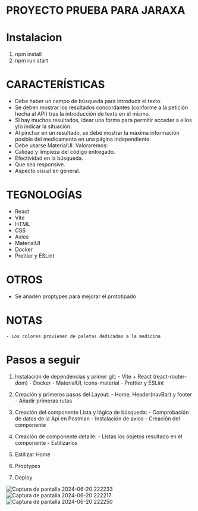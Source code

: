 
# PROYECTO PRUEBA PARA JARAXA

# Instalacion 
  1) npm install
  2) npm run start

# CARACTERÍSTICAS

  - Debe haber un campo de búsqueda para introducir el texto.
  - Se deben mostrar los resultados concordantes (conforme a la petición hecha al API) tras la introducción de texto en el mismo.
  - Si hay muchos resultados, idear una forma para permitir acceder a ellos y/o indicar la situación.
  - Al pinchar en un resultado, se debe mostrar la máxima información posible del medicamento en una página independiente.
  - Debe usarse MaterialUI.
Valoraremos:
  - Calidad y limpieza del código entregado.
  - Efectividad en la búsqueda.
  - Que sea responsive.
  - Aspecto visual en general.

# TEGNOLOGÍAS
  - React
  - Vite
  - HTML
  - CSS
  - Axios
  - MaterialUI
  - Docker
  - Prettier y ESLint

# OTROS
  - Se añaden proptypes para mejorar el prototipado

# NOTAS
    - Los colores provienen de paletas dedicadas a la medicina
    

# Pasos a seguir

  1) Instalación de dependencias y primer git:
    - Vite + React (react-router-dom)
    - Docker 
    - MaterialUI, icons-material
    - Prettier y ESLint

  2) Creación y primeros pasos del Layout:
    - Home, Header(navBar) y footer
    - Añadir primeras rutas 

  3) Creación del componente Lista y lógica de búsqueda:
    - Comprobación de datos de la Api en Postman
    - Instalación de axios
    - Creación del componente

  4) Creación de componente detalle:
    - Listas los objetos resultado en el componente
    - Estilizarlos

  5) Estilizar Home 

  6) Proptypes

  8) Deploy

![Captura de pantalla 2024-06-20 222233](https://github.com/pascual143/medicineJaraxa/assets/46532433/03686ea8-a6d1-4c6e-a4d1-78d60017143a)
![Captura de pantalla 2024-06-20 222217](https://github.com/pascual143/medicineJaraxa/assets/46532433/44da822f-bd1f-4ce2-90f8-d8b559988da6)
![Captura de pantalla 2024-06-20 222250](https://github.com/pascual143/medicineJaraxa/assets/46532433/dd05567a-0f76-466d-a9b5-3dc2b98dd457)
